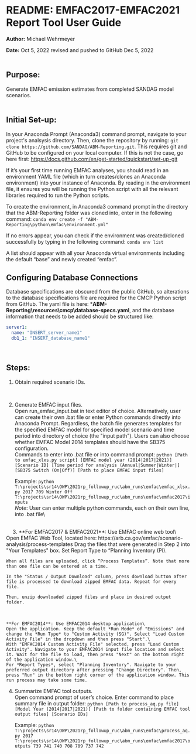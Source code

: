 # README: EMFAC2017-EMFAC2021 Report Tool User Guide

**Author:** Michael Wehrmeyer

**Date:** Oct 5, 2022 
revised and pushed to GitHub Dec 5, 2022
<br/><br/>

## Purpose: 
Generate EMFAC emission estimates from completed SANDAG model scenarios. 
<br/><br/>

## Initial Set-up:
In your Anaconda Prompt (Anaconda3) command prompt, navigate to your project's analsysis directory. Then, clone the repository by running: ```git clone https://github.com/SANDAG/ABM-Reporting.git```. This requires git and GitHub to be configured on your local computer. If this is not the case, go here first: https://docs.github.com/en/get-started/quickstart/set-up-git

If it’s your first time running EMFAC analyses, you should read in an environment YAML file (which in turn creates/clones an Anaconda environment) into your instance of Anaconda. By reading in the environment file, it ensures you will be running the Python script with all the relevant libraries required to run the Python scripts.  

To create the environment, in Anaconda3 command prompt in the directory that the ABM-Reporting folder was cloned into, enter in the following command: 
```conda env create -f "ABM-Reporting\python\emfac\environment.yml" ```

If no errors appear, you can check if the environment was created/cloned successfully by typing in the following command: 
```conda env list ```

A list should appear with all your Anaconda virtual environments including the default “base” and newly created “emfac”. 
<br/>

## Configuring Database Connections
Database specifications are obscured from the public GitHub, so alterations to the database specifications file are required for the CMCP Python script from GitHub. The yaml file is here: ***ABM-Reporting\resources\cmcp\database-specs.yaml**, and the database information that needs to be added should be structured like:
```yaml
server1:
  name: "INSERT_server_name1"
  db1_1: "INSERT_database_name1"
```

<br/>

## Steps:
1.	Obtain required scenario IDs.
<br/>

2.	Generate EMFAC input files.\
    Open run_emfac_input.bat in text editor of choice. Alternatively, user can create their own .bat file or enter Python commands directly into Anaconda Prompt. Regardless, the batch file generates templates for the specified EMFAC model for specified model scenario and time period into directory of choice (the "input path"). Users can also choose whether EMFAC Model 2014 templates should have the SB375 configuration.\
    Commands to enter into .bat file or into command prompt:
    ```python [Path to emfac_xlxs.py script] [EMFAC model year (2014|2017|2021)] [Scenario ID] [Time period for analysis (Annual|Summer|Winter|] [SB375 Switch (On|Off)] [Path to place EMFAC input files]```

    Example: 
    ```python T:\projects\sr14\OWP\2021rp_followup_ruc\abm_runs\emfac\emfac_xlsx.py 2017 709 Winter Off T:\projects\sr14\OWP\2021rp_followup_ruc\abm_runs\emfac\emfac2017\inputs```\
    *Note*: User can enter multiple python commands, each on their own line, into .bat file\
<br/>
 
3.	**For EMFAC2017 & EMFAC2021**: Use EMFAC online web tool\
    Open EMFAC Web Tool, located here: https://arb.ca.gov/emfac/scenario-analysis/process-templates
    Drag the files that were generated in Step 2 into "Your Templates" box. Set Report Type to “Planning Inventory (PI).
 
    When all files are uploaded, click “Process Templates”. Note that more than one file can be entered at a time.

    In the "Status / Output Download" column, press download button after file is processed to download zipped EMFAC data. Repeat for every file.

    Then, unzip downloaded zipped files and place in desired output folder. 
<br/>

    **For EMFAC2014**: Use EMFAC2014 desktop application\
    Open the application. Keep the default *Run Mode* of "Emissions" and change the *Run Type* to "Custom Activity (SG)". Select "Load Custom Activity File" in the dropdown and then press "Start".\
    With "EMFAC2014 Custom Activity File" selected, press "Load Custom Activity". Navigate to your EMFAC2014 input file location and select it. Wait for the file to load, then press "Next" on the bottom right of the application window.\
    For *Report Types*, select "Planning Inventory". Navigate to your preferred output directory after pressing "Change Directory". Then, press "Run" in the bottom right corner of the application window. This run process may take some time. 



4.	Summarize EMFAC tool outputs.\
    Open command prompt of user’s choice. Enter command to place summary file in output folder:
    ```python [Path to process_aq.py file] [Model Year (2014|2017|2021)] [Path to folder containing EMFAC tool output files] [Scenario IDs]```

    Example: ```python T:\projects\sr14\OWP\2021rp_followup_ruc\abm_runs\emfac\process_aq.py 2017 T:\projects\sr14\OWP\2021rp_followup_ruc\abm_runs\emfac\emfac2017\outputs 739 741 740 708 709 737 742```

